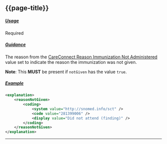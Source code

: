 ## {{page-title}}

<h5><ins>Usage</ins></h5>

<span class="mro-circle required" title="Required"></span> Required


<h5><ins>Guidance</ins></h5>

The reason from the [CareConnect Reason Immunization Not Administered](https://fhir.hl7.org.uk/STU3/ValueSet/CareConnect-ReasonImmunizationNotAdministered-1) value set to indicate the reason the immunization was not given.

<div class="nhsd-a-box nhsd-a-box--bg-light-blue nhsd-!t-margin-bottom-6 nhsd-t-body">
    <strong>Note</strong>: This <strong>MUST</strong> be present if <code>notGiven</code> has the value <code>true</code>.
</div>


<h5><ins>Example</ins></h5>

```xml
<explanation>
    <reasonNotGiven>
        <coding>
            <system value="http://snomed.info/sct" />
            <code value="281399006" />
            <display value="Did not attend (finding)" />
        </coding>
    </reasonNotGiven>
</explanation>
```

---